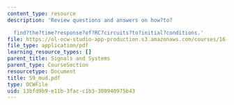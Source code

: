 ```yaml
---
content_type: resource
description: 'Review questions and answers on how?to?

  find?the?time?response?of?RC?circuits?to?initial?conditions.'
file: https://ol-ocw-studio-app-production.s3.amazonaws.com/courses/16-01-unified-engineering-i-ii-iii-iv-fall-2005-spring-2006/13bfd9b9e11b3facc1b3300940975b43_S9_mud.pdf
file_type: application/pdf
learning_resource_types: []
parent_title: Signals and Systems
parent_type: CourseSection
resourcetype: Document
title: S9_mud.pdf
type: OCWFile
uid: 13bfd9b9-e11b-3fac-c1b3-300940975b43
---
```

